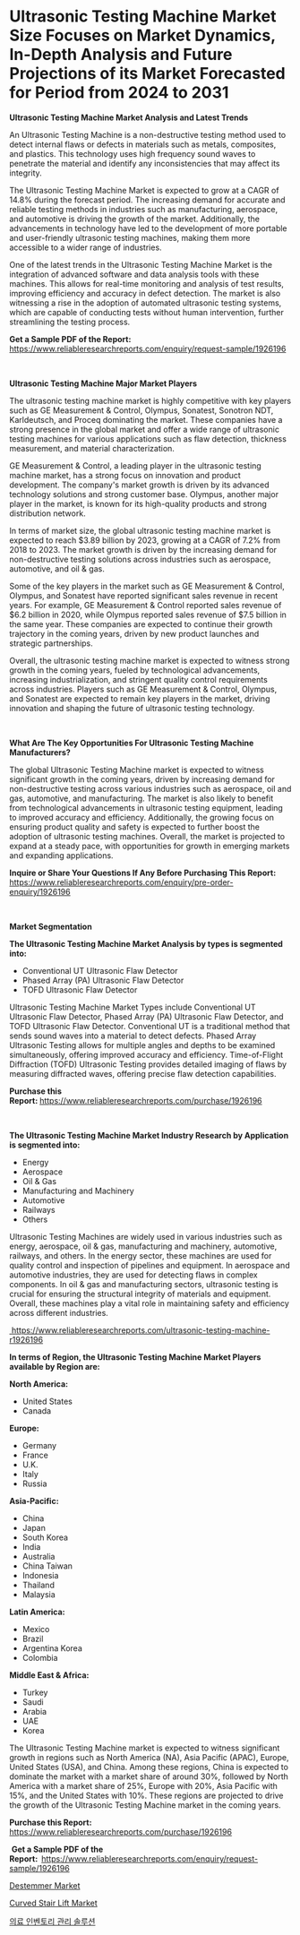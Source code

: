 <p><h1>Ultrasonic Testing Machine Market Size Focuses on Market Dynamics, In-Depth Analysis and Future Projections of its Market Forecasted for Period from 2024 to 2031</h1></p><p><strong>Ultrasonic Testing Machine Market Analysis and Latest Trends</strong></p>
<p><p>An Ultrasonic Testing Machine is a non-destructive testing method used to detect internal flaws or defects in materials such as metals, composites, and plastics. This technology uses high frequency sound waves to penetrate the material and identify any inconsistencies that may affect its integrity.</p><p>The Ultrasonic Testing Machine Market is expected to grow at a CAGR of 14.8% during the forecast period. The increasing demand for accurate and reliable testing methods in industries such as manufacturing, aerospace, and automotive is driving the growth of the market. Additionally, the advancements in technology have led to the development of more portable and user-friendly ultrasonic testing machines, making them more accessible to a wider range of industries.</p><p>One of the latest trends in the Ultrasonic Testing Machine Market is the integration of advanced software and data analysis tools with these machines. This allows for real-time monitoring and analysis of test results, improving efficiency and accuracy in defect detection. The market is also witnessing a rise in the adoption of automated ultrasonic testing systems, which are capable of conducting tests without human intervention, further streamlining the testing process.</p></p>
<p><strong>Get a Sample PDF of the Report:&nbsp;</strong> <a href="https://www.reliableresearchreports.com/enquiry/request-sample/1926196">https://www.reliableresearchreports.com/enquiry/request-sample/1926196</a></p>
<p>&nbsp;</p>
<p><strong>Ultrasonic Testing Machine Major Market Players</strong></p>
<p><p>The ultrasonic testing machine market is highly competitive with key players such as GE Measurement & Control, Olympus, Sonatest, Sonotron NDT, Karldeutsch, and Proceq dominating the market. These companies have a strong presence in the global market and offer a wide range of ultrasonic testing machines for various applications such as flaw detection, thickness measurement, and material characterization.</p><p>GE Measurement & Control, a leading player in the ultrasonic testing machine market, has a strong focus on innovation and product development. The company's market growth is driven by its advanced technology solutions and strong customer base. Olympus, another major player in the market, is known for its high-quality products and strong distribution network.</p><p>In terms of market size, the global ultrasonic testing machine market is expected to reach $3.89 billion by 2023, growing at a CAGR of 7.2% from 2018 to 2023. The market growth is driven by the increasing demand for non-destructive testing solutions across industries such as aerospace, automotive, and oil & gas.</p><p>Some of the key players in the market such as GE Measurement & Control, Olympus, and Sonatest have reported significant sales revenue in recent years. For example, GE Measurement & Control reported sales revenue of $6.2 billion in 2020, while Olympus reported sales revenue of $7.5 billion in the same year. These companies are expected to continue their growth trajectory in the coming years, driven by new product launches and strategic partnerships.</p><p>Overall, the ultrasonic testing machine market is expected to witness strong growth in the coming years, fueled by technological advancements, increasing industrialization, and stringent quality control requirements across industries. Players such as GE Measurement & Control, Olympus, and Sonatest are expected to remain key players in the market, driving innovation and shaping the future of ultrasonic testing technology.</p></p>
<p>&nbsp;</p>
<p><strong>What Are The Key Opportunities For Ultrasonic Testing Machine Manufacturers?</strong></p>
<p><p>The global Ultrasonic Testing Machine market is expected to witness significant growth in the coming years, driven by increasing demand for non-destructive testing across various industries such as aerospace, oil and gas, automotive, and manufacturing. The market is also likely to benefit from technological advancements in ultrasonic testing equipment, leading to improved accuracy and efficiency. Additionally, the growing focus on ensuring product quality and safety is expected to further boost the adoption of ultrasonic testing machines. Overall, the market is projected to expand at a steady pace, with opportunities for growth in emerging markets and expanding applications.</p></p>
<p><strong>Inquire or Share Your Questions If Any Before Purchasing This Report:</strong> <a href="https://www.reliableresearchreports.com/enquiry/pre-order-enquiry/1926196">https://www.reliableresearchreports.com/enquiry/pre-order-enquiry/1926196</a></p>
<p>&nbsp;</p>
<p><strong>Market Segmentation</strong></p>
<p><strong>The Ultrasonic Testing Machine Market Analysis by types is segmented into:</strong></p>
<p><ul><li>Conventional UT Ultrasonic Flaw Detector</li><li>Phased Array (PA) Ultrasonic Flaw Detector</li><li>TOFD Ultrasonic Flaw Detector</li></ul></p>
<p><p>Ultrasonic Testing Machine Market Types include Conventional UT Ultrasonic Flaw Detector, Phased Array (PA) Ultrasonic Flaw Detector, and TOFD Ultrasonic Flaw Detector. Conventional UT is a traditional method that sends sound waves into a material to detect defects. Phased Array Ultrasonic Testing allows for multiple angles and depths to be examined simultaneously, offering improved accuracy and efficiency. Time-of-Flight Diffraction (TOFD) Ultrasonic Testing provides detailed imaging of flaws by measuring diffracted waves, offering precise flaw detection capabilities.</p></p>
<p><strong>Purchase this Report:&nbsp;</strong><a href="https://www.reliableresearchreports.com/purchase/1926196">https://www.reliableresearchreports.com/purchase/1926196</a></p>
<p>&nbsp;</p>
<p><strong>The Ultrasonic Testing Machine Market Industry Research by Application is segmented into:</strong></p>
<p><ul><li>Energy</li><li>Aerospace</li><li>Oil & Gas</li><li>Manufacturing and Machinery</li><li>Automotive</li><li>Railways</li><li>Others</li></ul></p>
<p><p>Ultrasonic Testing Machines are widely used in various industries such as energy, aerospace, oil & gas, manufacturing and machinery, automotive, railways, and others. In the energy sector, these machines are used for quality control and inspection of pipelines and equipment. In aerospace and automotive industries, they are used for detecting flaws in complex components. In oil & gas and manufacturing sectors, ultrasonic testing is crucial for ensuring the structural integrity of materials and equipment. Overall, these machines play a vital role in maintaining safety and efficiency across different industries.</p></p>
<p><a href="https://www.reliableresearchreports.com/ultrasonic-testing-machine-r1926196">&nbsp;https://www.reliableresearchreports.com/ultrasonic-testing-machine-r1926196</a></p>
<p><strong>In terms of Region, the Ultrasonic Testing Machine Market Players available by Region are:</strong></p>
<p>
    <p> <strong> North America: </strong>
        <ul>
            <li>United States</li>
            <li>Canada</li>
        </ul>
        </p> 
    <p> <strong> Europe: </strong>
        <ul>
            <li>Germany</li>
            <li>France</li>
            <li>U.K.</li>
            <li>Italy</li>
            <li>Russia</li>
        </ul>
        </p> 
    <p> <strong> Asia-Pacific: </strong>
        <ul>
            <li>China</li>
            <li>Japan</li>
            <li>South Korea</li>
            <li>India</li>
            <li>Australia</li>
            <li>China Taiwan</li>
            <li>Indonesia</li>
            <li>Thailand</li>
            <li>Malaysia</li>
        </ul>
        </p> 
    <p> <strong> Latin America: </strong>
        <ul>
            <li>Mexico</li>
            <li>Brazil</li>
            <li>Argentina Korea</li>
            <li>Colombia</li>
        </ul>
        </p> 
    <p> <strong> Middle East & Africa: </strong>
        <ul>
            <li>Turkey</li>
            <li>Saudi</li>
            <li>Arabia</li>
            <li>UAE</li>
            <li>Korea</li>
        </ul>
    </p>
    </p>
<p><p>The Ultrasonic Testing Machine market is expected to witness significant growth in regions such as North America (NA), Asia Pacific (APAC), Europe, United States (USA), and China. Among these regions, China is expected to dominate the market with a market share of around 30%, followed by North America with a market share of 25%, Europe with 20%, Asia Pacific with 15%, and the United States with 10%. These regions are projected to drive the growth of the Ultrasonic Testing Machine market in the coming years.</p></p>
<p><strong>Purchase this Report: </strong><a href="https://www.reliableresearchreports.com/purchase/1926196">https://www.reliableresearchreports.com/purchase/1926196</a></p>
<p>&nbsp;<strong>Get a Sample PDF of the Report:&nbsp;&nbsp;</strong><a href="https://www.reliableresearchreports.com/enquiry/request-sample/1926196">https://www.reliableresearchreports.com/enquiry/request-sample/1926196</a></p>
<p><strong></strong></p>
<p><p><a href="https://github.com/wwwkeltoum/Market-Research-Report-List-4/blob/main/destemmer-market.md">Destemmer Market</a></p><p><a href="https://github.com/joannesouthgate/Market-Research-Report-List-4/blob/main/curved-stair-lift-market.md">Curved Stair Lift Market</a></p><p><a href="https://github.com/marufmohassin05/Market-Research-Report-List-1/blob/main/5681810167258.md">의료 인벤토리 관리 솔루션</a></p></p>